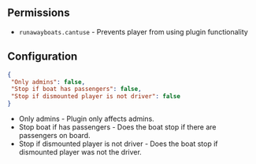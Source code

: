## Permissions

 * `runawayboats.cantuse` - Prevents player from using plugin functionality
  
 ## Configuration
 
 ```json
 {
  "Only admins": false,
  "Stop if boat has passengers": false,
  "Stop if dismounted player is not driver": false
}
```

* Only admins - Plugin only affects admins.
* Stop boat if has passengers - Does the boat stop if there are passengers on board.
* Stop if dismounted player is not driver - Does the boat stop if dismounted player was not the driver.
